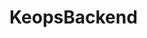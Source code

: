 # KeopsBackend

<img src="https://circleci.com/gh/circleci/circle.png?circle-token=0d09c9d6b511917c9ea24a52b1d5311888299591" alt="">


